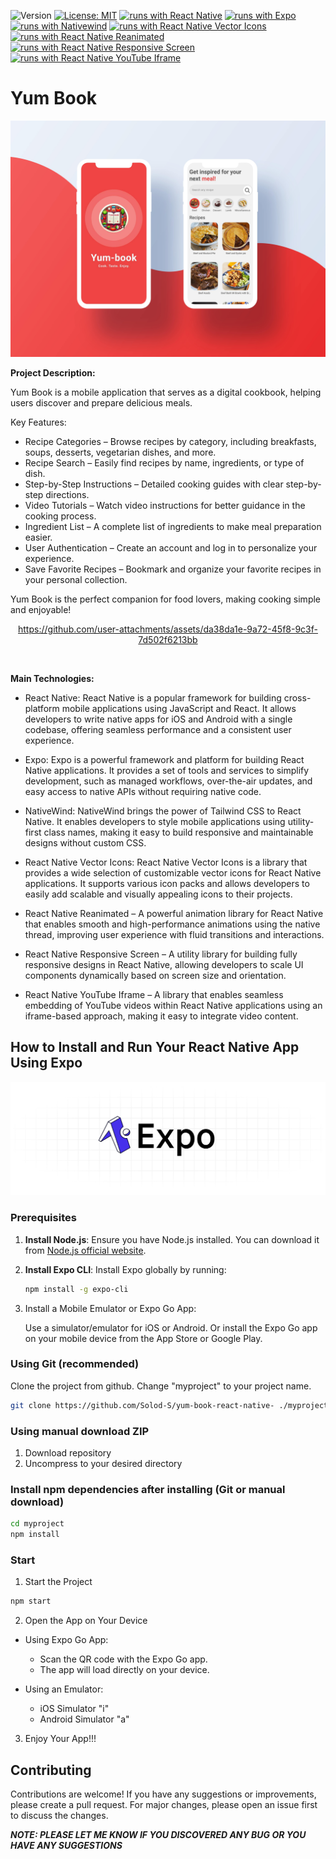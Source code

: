 ![Version](https://img.shields.io/badge/Version-1.0-blue.svg?cacheSeconds=2592000)
[![License: MIT](https://img.shields.io/badge/License-MIT-yellow.svg)](https://opensource.org/licenses/MIT)
[![runs with React Native](https://img.shields.io/badge/Runs%20with%20RN-000.svg?style=flat-square&logo=react&labelColor=f3f3f3&logoColor=61DAFB)](https://reactnative.dev/)
[![runs with Expo](https://img.shields.io/badge/Runs%20with%20Expo-000.svg?style=flat-square&logo=expo&labelColor=f3f3f3&logoColor=000020)](https://expo.dev/)
[![runs with Nativewind](https://img.shields.io/badge/Runs%20with%20TailwindCSS-000.svg?style=flat-square&logo=tailwindcss&labelColor=f3f3f3&logoColor=06B6D4)](https://www.nativewind.dev/)
[![runs with React Native Vector Icons](https://img.shields.io/badge/Runs%20with%20RN%20Vector%20Icons-000.svg?style=flat-square&logo=react&labelColor=f3f3f3&logoColor=61DAFB)](https://github.com/oblador/react-native-vector-icons)
[![runs with React Native Reanimated](https://img.shields.io/badge/Runs%20with%20RN%20Reanimated-000.svg?style=flat-square&logo=react&labelColor=f3f3f3&logoColor=61DAFB)](https://github.com/software-mansion/react-native-reanimated)  
[![runs with React Native Responsive Screen](https://img.shields.io/badge/Runs%20with%20RN%20Responsive%20Screen-000.svg?style=flat-square&logo=react&labelColor=f3f3f3&logoColor=61DAFB)](https://github.com/marudy/react-native-responsive-screen)  
[![runs with React Native YouTube Iframe](https://img.shields.io/badge/Runs%20with%20RN%20YouTube%20Iframe-000.svg?style=flat-square&logo=youtube&labelColor=f3f3f3&logoColor=FF0000)](https://github.com/LonelyCpp/react-native-youtube-iframe)

# Yum Book

![Yum Book](/assets/Banner-min.jpg.jpg)

**Project Description:**

Yum Book is a mobile application that serves as a digital cookbook, helping users discover and prepare delicious meals.

Key Features:

- Recipe Categories – Browse recipes by category, including breakfasts, soups, desserts, vegetarian dishes, and more.
- Recipe Search – Easily find recipes by name, ingredients, or type of dish.
- Step-by-Step Instructions – Detailed cooking guides with clear step-by-step directions.
- Video Tutorials – Watch video instructions for better guidance in the cooking process.
- Ingredient List – A complete list of ingredients to make meal preparation easier.
- User Authentication – Create an account and log in to personalize your experience.
- Save Favorite Recipes – Bookmark and organize your favorite recipes in your personal collection.

Yum Book is the perfect companion for food lovers, making cooking simple and enjoyable!

 <div align="center">

https://github.com/user-attachments/assets/da38da1e-9a72-45f8-9c3f-7d502f6213bb

  <br />
</div>

**Main Technologies:**

- React Native: React Native is a popular framework for building cross-platform mobile applications using JavaScript and React. It allows developers to write native apps for iOS and Android with a single codebase, offering seamless performance and a consistent user experience.

- Expo: Expo is a powerful framework and platform for building React Native applications. It provides a set of tools and services to simplify development, such as managed workflows, over-the-air updates, and easy access to native APIs without requiring native code.

- NativeWind: NativeWind brings the power of Tailwind CSS to React Native. It enables developers to style mobile applications using utility-first class names, making it easy to build responsive and maintainable designs without custom CSS.

- React Native Vector Icons: React Native Vector Icons is a library that provides a wide selection of customizable vector icons for React Native applications. It supports various icon packs and allows developers to easily add scalable and visually appealing icons to their projects.

- React Native Reanimated – A powerful animation library for React Native that enables smooth and high-performance animations using the native thread, improving user experience with fluid transitions and interactions.

- React Native Responsive Screen – A utility library for building fully responsive designs in React Native, allowing developers to scale UI components dynamically based on screen size and orientation.

- React Native YouTube Iframe – A library that enables seamless embedding of YouTube videos within React Native applications using an iframe-based approach, making it easy to integrate video content.

## How to Install and Run Your React Native App Using Expo

![React Native App](/assets/exp.png)

### Prerequisites

1. **Install Node.js**: Ensure you have Node.js installed. You can download it from [Node.js official website](https://nodejs.org/).
2. **Install Expo CLI**: Install Expo globally by running:

   ```bash
   npm install -g expo-cli
   ```

3. Install a Mobile Emulator or Expo Go App:

   Use a simulator/emulator for iOS or Android.
   Or install the Expo Go app on your mobile device from the App Store or Google Play.

### Using Git (recommended)

Clone the project from github. Change "myproject" to your project name.

```bash
git clone https://github.com/Solod-S/yum-book-react-native- ./myproject
```

### Using manual download ZIP

1.  Download repository
2.  Uncompress to your desired directory

### Install npm dependencies after installing (Git or manual download)

```bash
cd myproject
npm install
```

### Start

1. Start the Project

```javascript
npm start
```

2. Open the App on Your Device

- Using Expo Go App:

  - Scan the QR code with the Expo Go app.
  - The app will load directly on your device.

- Using an Emulator:

  - iOS Simulator "i"
  - Android Simulator "a"

3. Enjoy Your App!!!

## Contributing

Contributions are welcome! If you have any suggestions or improvements, please create a pull request. For major changes, please open an issue first to discuss the changes.

**_NOTE: PLEASE LET ME KNOW IF YOU DISCOVERED ANY BUG OR YOU HAVE ANY SUGGESTIONS_**
